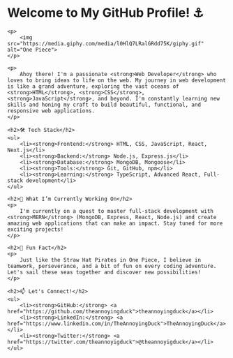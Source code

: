 <!DOCTYPE html>
<html lang="en">
<head>
    <meta charset="UTF-8">
    <meta name="viewport" content="width=device-width, initial-scale=1.0">
    <title>README</title>
</head>
<body>
    <h1>Welcome to My GitHub Profile! ⚓</h1>
    
    <p>
        <img src="https://media.giphy.com/media/l0HlQ7LRalGRdd75K/giphy.gif" alt="One Piece">
    </p>

    <p>
        Ahoy there! I'm a passionate <strong>Web Developer</strong> who loves to bring ideas to life on the web. My journey in web development is like a grand adventure, exploring the vast oceans of <strong>HTML</strong>, <strong>CSS</strong>, <strong>JavaScript</strong>, and beyond. I'm constantly learning new skills and honing my craft to build beautiful, functional, and responsive web applications.
    </p>

    <h2>🛠 Tech Stack</h2>
    <ul>
        <li><strong>Frontend:</strong> HTML, CSS, JavaScript, React, Next.js</li>
        <li><strong>Backend:</strong> Node.js, Express.js</li>
        <li><strong>Database:</strong> MongoDB, Mongoose</li>
        <li><strong>Tools:</strong> Git, GitHub, npm</li>
        <li><strong>Learning:</strong> TypeScript, Advanced React, Full-stack development</li>
    </ul>

    <h2>🚀 What I’m Currently Working On</h2>
    <p>
        I'm currently on a quest to master full-stack development with <strong>MERN</strong> (MongoDB, Express, React, Node.js) and create amazing web applications that can make an impact. Stay tuned for more exciting projects!
    </p>

    <h2>🌟 Fun Fact</h2>
    <p>
        Just like the Straw Hat Pirates in One Piece, I believe in teamwork, perseverance, and a bit of fun on every coding adventure. Let's sail these seas together and discover new possibilities!
    </p>

    <h2>📫 Let's Connect!</h2>
    <ul>
        <li><strong>GitHub:</strong> <a href="https://github.com/theannoyingduck">theannoyingduck</a></li>
        <li><strong>LinkedIn:</strong> <a href="https://www.linkedin.com/in/TheAnnoyingDuck">TheAnnoyingDuck</a></li>
        <li><strong>Twitter:</strong> <a href="https://twitter.com/theannoyigduck">@theannoyigduck</a></li>
    </ul>
</body>
</html>
